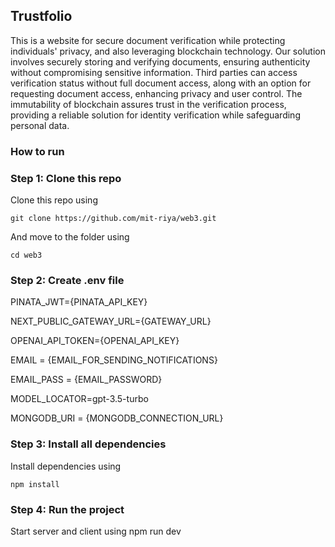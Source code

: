 ## Trustfolio

This is a website for secure document verification while protecting individuals' privacy, and also leveraging blockchain technology. Our solution involves securely storing and verifying documents, ensuring authenticity without compromising sensitive information. Third parties can access verification status without full document access, along with an option for requesting document access, enhancing privacy and user control. The immutability of blockchain assures trust in the verification process, providing a reliable solution for identity verification while safeguarding personal data.

### How to run

### Step 1: Clone this repo
Clone this repo using

    git clone https://github.com/mit-riya/web3.git
  
And move to the folder using

    cd web3

### Step 2: Create .env file

PINATA_JWT={PINATA_API_KEY}

NEXT_PUBLIC_GATEWAY_URL={GATEWAY_URL}

OPENAI_API_TOKEN={OPENAI_API_KEY}

EMAIL = {EMAIL_FOR_SENDING_NOTIFICATIONS}

EMAIL_PASS = {EMAIL_PASSWORD}

MODEL_LOCATOR=gpt-3.5-turbo

MONGODB_URI = {MONGODB_CONNECTION_URL}

### Step 3: Install all dependencies

Install dependencies using

    npm install

### Step 4: Run the project

Start server and client using
    npm run dev

